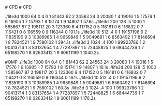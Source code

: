 #   C P D 
 
 # CPD

./life3d 1000 64 0.4 0
1 81443 62
2 24563 24
3 20080 1
4 19016 1
5 17576 1
6 16905 1
7 15793 1
8 15174 1
9 14807 1
57.6s
./life3d 200 128 .5 1000
1 585667 87
2 198117 20
3 123360 6
4 117152 0
5 116181 0
6 116832 0
7 116421 0
8 116559 0
9 116344 0
101.1s
./life3d 10 512 .4 0
1 19157196 9
2 11835190 9
3 10389985 1
4 9659849 1
5 9049681 1
6 8563492 1
7 8146694 1
8 7824521 1
9 7580102 1
394.1s
./life3d 3 1024 .4 100
1 99923786 1
2 90413714 1
3 83137654 1
4 77287897 1
5 72448825 1
6 68444736 1
7 65198270 1
8 62633412 1
9 60611199 1
1040.2s

#OMP
./life3d 1000 64 0.4 0
1 81443 62
2 24563 24
3 20080 1
4 19016 1
5 17576 1
6 16905 1
7 15793 1
8 15174 1
9 14807 1
10.1s
./life3d 200 128 .5 1000
1 585667 87
2 198117 20
3 123360 6
4 117152 0
5 116181 0
6 116832 0
7 116421 0
8 116559 0
9 116344 0
16.1s
./life3d 10 512 .4 0
1 19157196 9
2 11835190 9
3 10389985 1
4 9659849 1
5 9049681 1
6 8563492 1
7 8146694 1
8 7824521 1
9 7580102 1
60.3s
./life3d 3 1024 .4 100
1 99923786 1
2 90413714 1
3 83137654 1
4 77287897 1
5 72448825 1
6 68444736 1
7 65198270 1
8 62633412 1
9 60611199 1
178.2s
